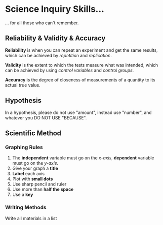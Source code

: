 # Science Inquiry Skills...
... for all those who can't remember.

## Reliability & Validity & Accuracy
**Reliability** is when you can repeat an experiment and get the same results, which can be achieved by *repetition* and *replication*.

**Validity** is the extent to which the tests measure what was intended, which can be achieved by using *control variables* and *control groups*.

**Accuracy** is the degree of closeness of measurements of a quantity to its actual true value.

## Hypothesis
In a hypothesis, please do not use "amount", instead use "number", and whatever you DO NOT USE "BECAUSE".
## Scientific Method
### Graphing Rules
1. The **independent** variable must go on the *x-axis*, **dependent** variable must go on the *y-axis*.
2. Give your graph a **title**
3. **Label** each axis
4. Plot with **small dots**
5. Use sharp pencil and ruler
6. Use more than **half the space**
7. Use a **key**
### Writing Methods
Write all materials in a list
